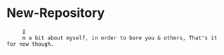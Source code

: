 # New-Repository
         I
         m a bit about myself, in order to bore you & others, That's it for now though.

